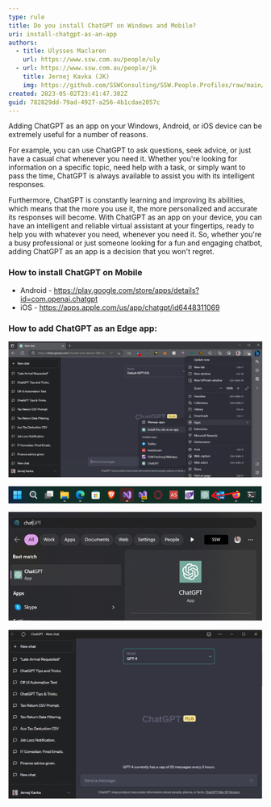 ```yaml
---
type: rule
title: Do you install ChatGPT on Windows and Mobile?
uri: install-chatgpt-as-an-app
authors:
  - title: Ulysses Maclaren
    url: https://www.ssw.com.au/people/uly
  - url: https://www.ssw.com.au/people/jk
    title: Jernej Kavka (JK)
    img: https://github.com/SSWConsulting/SSW.People.Profiles/raw/main/Jernej-Kavka/Images/Jernej-Kavka-Profile.jpg
created: 2023-05-02T23:41:47.302Z
guid: 782829dd-79ad-4927-a256-4b1cdae2057c
---
```

Adding ChatGPT as an app on your Windows, Android, or iOS device can be extremely useful for a number of reasons.

For example, you can use ChatGPT to ask questions, seek advice, or just have a casual chat whenever you need it. Whether you're looking for information on a specific topic, need help with a task, or simply want to pass the time, ChatGPT is always available to assist you with its intelligent responses.

<!--endintro-->

Furthermore, ChatGPT is constantly learning and improving its abilities, which means that the more you use it, the more personalized and accurate its responses will become. With ChatGPT as an app on your device, you can have an intelligent and reliable virtual assistant at your fingertips, ready to help you with whatever you need, whenever you need it. So, whether you're a busy professional or just someone looking for a fun and engaging chatbot, adding ChatGPT as an app is a decision that you won't regret.

### How to install ChatGPT on Mobile
- Android - https://play.google.com/store/apps/details?id=com.openai.chatgpt
- iOS - https://apps.apple.com/us/app/chatgpt/id6448311069


### How to add ChatGPT as an Edge app:

![Figure: Go to ... | Apps | Install this site as an app](chatgpt-app-1.png)

![Figure: See it in the task bar](chatgpt-app-2.png)

![Figure: You can run it from Start](chatgpt-app-3.png)

![Figure: It looks and feels like an app](chatgpt-app-4.png)
